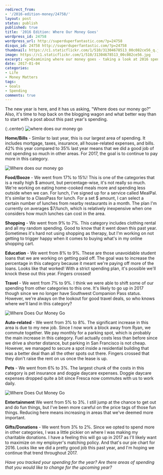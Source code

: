 ```yaml
---
redirect_from:
- '/2016-edition-money/24758/'
layout: post
status: publish
published: true
title: '2016 Edition: Where Our Money Goes'
wordpress_id: 24758
wordpress_url: http://superduperfantastic.com/?p=24758
disqus_id: 24758 http://superduperfantastic.com/?p=24758
thumbnail: https://c1.staticflickr.com/1/510/31304678513_00c082ce56_q.jpg
image: https://c1.staticflickr.com/1/510/31304678513_00c082ce56.jpg
excerpt: <p>Examining where our money goes - taking a look at 2016 spending and comparing to 2015.</p>
date: 2017-01-04
categories:
- Life
- Money Matters
tags:
- Goals
- Spending
comments: true
---
```

The new year is here, and it has us asking, "Where does our money go?" Also, it's time to hop back on the blogging wagon and what better way than to start with a post about this past year's spending.

{:.center}
![where does our money go](https://c1.staticflickr.com/1/510/31304678513_00c082ce56.jpg)

**Home/Bills** - Similar to last year, this is our largest area of spending. It includes mortgage, taxes, insurance, all house-related expenses, and bills. 42% this year compared to 35% last year means that we did a good job of not spending so much in other areas. For 2017, the goal is to continue to pay more in this category.

![Where does our money go](https://c1.staticflickr.com/1/746/23161416140_8645e09f90_b.jpg)

**Food/Booze** - We went from 17% to 15%! This is one of the categories that is a really high $ amount, but percentage-wise, it's not really so much. We're working on eating home-cooked meals more and spending less outside when we can. For lunch, I've signed up for a service called MealPal. It's similar to a ClassPass for lunch. For a set $ amount, I can select a certain number of lunches from nearby restaurants in a month. The plan I'm currently on averages $7/lunch, which is relatively inexpensive when one considers how much lunches can cost in the area. 

**Shopping** - We went from 9% to 7%. This category includes clothing rental and all my random spending. Good to know that it went down this past year. Sometimes it's hard not using shopping as therapy, but I'm working on not getting to trigger happy when it comes to buying what's in my online shopping cart. 

**Education** - We went from 8% to 9%. These are those unavoidable student loans that we are working on getting paid off. The goal was to increase the percentage in this category because it meant we're paying off more of the loans. Looks like that worked! With a strict spending plan, it's possible we'll knock these out this year. Fingers crossed! 

**Travel** - We went from 7% to 9%. I think we were able to shift some of our spending from other categories to this one. It's likely to go up in 2017 though since we no longer have Southwest Companion Pass status. However, we're always on the lookout for good travel deals, so who knows where we'll land in this category?

![Where Does Our Money Go](https://c2.staticflickr.com/2/1443/26114394283_2011f73c99_b.jpg)

**Auto-related** - We went from 3% to 8%. The significant increase in this area is due to my new job. Since I now work a block away from Ryan, we commute together. We pay monthly for a parking spot, which is probably the main increase in this category. Fuel actually costs less than before since we drive a shorter distance, but parking in San Francisco is not cheap. However, we managed to secure a spot inside a residential building that was a better deal than all the other spots out there. Fingers crossed that they don't raise the rent on us once the lease is up. 

**Pets** - We went from 6% to 3%. The largest chunk of the costs in this category is pet insurance and doggie daycare expenses. Doggie daycare expenses dropped quite a bit since Fresca now commutes with us to work daily.

![Where Does Out Money Go](https://c2.staticflickr.com/2/1539/26415128520_385f6122d1_b.jpg)

**Entertainment** We went from 5% to 3%. I still jump at the chance to get out and do fun things, but I've been more careful on the price tags of those fun things. Reducing here means increasing in areas that we've deemed more important. 

**Gifts/Donations** - We went from 3% to 2%. Since we opted to spend more in other categories, I was a little pickier on where I was making my charitable donations. I have a feeling this will go up in 2017 as I'll likely want to maximize on my employer's matching policy. And that's our pie chart for 2016\. Looks like we did a pretty good job this past year, and I'm hoping we continue that trend throughout 2017. 

_Have you tracked your spending for the year? Are there areas of spending that you would like to change for the upcoming year?_